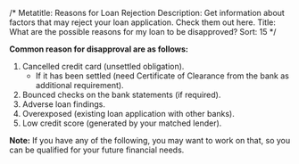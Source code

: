 /*
Metatitle: Reasons for Loan Rejection
Description: Get information about factors that may reject your loan application. Check them out here.
Title: What are the possible reasons for my loan to be disapproved?
Sort: 15
*/

**Common reason for disapproval are as follows:**

1. Cancelled credit card (unsettled obligation).
	* If it has been settled (need Certificate of Clearance from the bank as additional requirement).
2. Bounced checks on the bank statements (if required).
3. Adverse loan findings.
4. Overexposed (existing loan application with other banks).
5. Low credit score (generated by your matched lender).

**Note:** If you have any of the following, you may want to work on that, so you can be qualified for your future financial needs.
